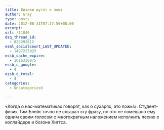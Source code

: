```yaml
---
title: Физики шутят и поют
author: Gray
type: posts
date: 2012-08-31T07:27:59+00:00
excerpt:
url: /11046
dsq_thread_id:
  - 825292612
esml_socialcount_LAST_UPDATED:
  - 1497223923
essb_cache_expire:
  - 1616336875
essb_c_google:
  - 4
essb_c_total:
  - 4
categories:
  - Uncategorized

---
```








&#171;Когда о нас-математиках говорят, как о сухарях, это ложь!&#187;. Студент-физик Тим Блейс точно не слышал эту фразу, но это не помешало ему одним своим голосом с многократным наложением исполнить песню о коллайдере и бозоне Хиггса. 